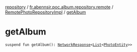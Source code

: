 [repository](../../index.md) / [fr.abennsir.poc.album.repository.remote](../index.md) / [RemotePhotoRepositoryImpl](index.md) / [getAlbum](./get-album.md)

# getAlbum

`suspend fun getAlbum(): `[`NetworkResponse`](../../fr.abennsir.poc.album.repository.data/-network-response/index.md)`<`[`List`](https://kotlinlang.org/api/latest/jvm/stdlib/kotlin.collections/-list/index.html)`<`[`PhotoEntity`](../../fr.abennsir.poc.album.repository.data/-photo-entity/index.md)`>>`